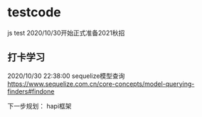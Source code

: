 # testcode
js test
2020/10/30开始正式准备2021秋招
## 打卡学习
  2020/10/30 22:38:00 sequelize模型查询
  https://www.sequelize.com.cn/core-concepts/model-querying-finders#findone
  
  下一步规划：
    hapi框架
